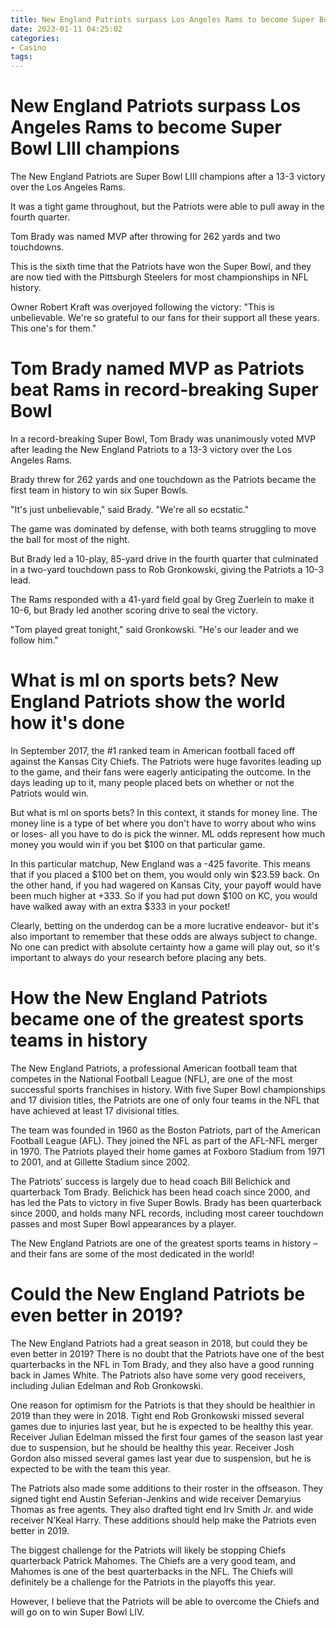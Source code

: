 ```yaml
---
title: New England Patriots surpass Los Angeles Rams to become Super Bowl LIII champions
date: 2023-01-11 04:25:02
categories:
- Casino
tags:
---
```



#  New England Patriots surpass Los Angeles Rams to become Super Bowl LIII champions

The New England Patriots are Super Bowl LIII champions after a 13-3 victory over the Los Angeles Rams.

It was a tight game throughout, but the Patriots were able to pull away in the fourth quarter.

Tom Brady was named MVP after throwing for 262 yards and two touchdowns.

This is the sixth time that the Patriots have won the Super Bowl, and they are now tied with the Pittsburgh Steelers for most championships in NFL history.

Owner Robert Kraft was overjoyed following the victory: "This is unbelievable. We're so grateful to our fans for their support all these years. This one's for them."

#  Tom Brady named MVP as Patriots beat Rams in record-breaking Super Bowl

In a record-breaking Super Bowl, Tom Brady was unanimously voted MVP after leading the New England Patriots to a 13-3 victory over the Los Angeles Rams.

Brady threw for 262 yards and one touchdown as the Patriots became the first team in history to win six Super Bowls.

"It's just unbelievable," said Brady. "We're all so ecstatic."

The game was dominated by defense, with both teams struggling to move the ball for most of the night.

But Brady led a 10-play, 85-yard drive in the fourth quarter that culminated in a two-yard touchdown pass to Rob Gronkowski, giving the Patriots a 10-3 lead.

The Rams responded with a 41-yard field goal by Greg Zuerlein to make it 10-6, but Brady led another scoring drive to seal the victory.

"Tom played great tonight," said Gronkowski. "He's our leader and we follow him."

#  What is ml on sports bets? New England Patriots show the world how it's done

In September 2017, the #1 ranked team in American football faced off against the Kansas City Chiefs. The Patriots were huge favorites leading up to the game, and their fans were eagerly anticipating the outcome. In the days leading up to it, many people placed bets on whether or not the Patriots would win.

But what is ml on sports bets? In this context, it stands for money line. The money line is a type of bet where you don't have to worry about who wins or loses- all you have to do is pick the winner. ML odds represent how much money you would win if you bet $100 on that particular game.

In this particular matchup, New England was a -425 favorite. This means that if you placed a $100 bet on them, you would only win $23.59 back. On the other hand, if you had wagered on Kansas City, your payoff would have been much higher at +333. So if you had put down $100 on KC, you would have walked away with an extra $333 in your pocket!

Clearly, betting on the underdog can be a more lucrative endeavor- but it's also important to remember that these odds are always subject to change. No one can predict with absolute certainty how a game will play out, so it's important to always do your research before placing any bets.

#  How the New England Patriots became one of the greatest sports teams in history

The New England Patriots, a professional American football team that competes in the National Football League (NFL), are one of the most successful sports franchises in history. With five Super Bowl championships and 17 division titles, the Patriots are one of only four teams in the NFL that have achieved at least 17 divisional titles.

The team was founded in 1960 as the Boston Patriots, part of the American Football League (AFL). They joined the NFL as part of the AFL-NFL merger in 1970. The Patriots played their home games at Foxboro Stadium from 1971 to 2001, and at Gillette Stadium since 2002.

The Patriots’ success is largely due to head coach Bill Belichick and quarterback Tom Brady. Belichick has been head coach since 2000, and has led the Pats to victory in five Super Bowls. Brady has been quarterback since 2000, and holds many NFL records, including most career touchdown passes and most Super Bowl appearances by a player.

The New England Patriots are one of the greatest sports teams in history – and their fans are some of the most dedicated in the world!

#  Could the New England Patriots be even better in 2019?

The New England Patriots had a great season in 2018, but could they be even better in 2019? There is no doubt that the Patriots have one of the best quarterbacks in the NFL in Tom Brady, and they also have a good running back in James White. The Patriots also have some very good receivers, including Julian Edelman and Rob Gronkowski.

One reason for optimism for the Patriots is that they should be healthier in 2019 than they were in 2018. Tight end Rob Gronkowski missed several games due to injuries last year, but he is expected to be healthy this year. Receiver Julian Edelman missed the first four games of the season last year due to suspension, but he should be healthy this year. Receiver Josh Gordon also missed several games last year due to suspension, but he is expected to be with the team this year.

The Patriots also made some additions to their roster in the offseason. They signed tight end Austin Seferian-Jenkins and wide receiver Demaryius Thomas as free agents. They also drafted tight end Irv Smith Jr. and wide receiver N’Keal Harry. These additions should help make the Patriots even better in 2019.

The biggest challenge for the Patriots will likely be stopping Chiefs quarterback Patrick Mahomes. The Chiefs are a very good team, and Mahomes is one of the best quarterbacks in the NFL. The Chiefs will definitely be a challenge for the Patriots in the playoffs this year.

 However, I believe that the Patriots will be able to overcome the Chiefs and will go on to win Super Bowl LIV.